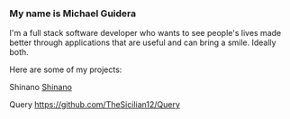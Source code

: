 ### My name is Michael Guidera

I'm a full stack software developer who wants to see people's lives made better through applications that are useful and can bring a smile. Ideally both.

Here are some of my projects:

Shinano <a href="https://github.com/TheSicilian12/capstone" target="_blank">Shinano</a>

Query https://github.com/TheSicilian12/Query

<!--
**TheSicilian12/TheSicilian12** is a ✨ _special_ ✨ repository because its `README.md` (this file) appears on your GitHub profile.

Here are some ideas to get you started:

- 🔭 I’m currently working on ...
- 🌱 I’m currently learning ...
- 👯 I’m looking to collaborate on ...
- 🤔 I’m looking for help with ...
- 💬 Ask me about ...
- 📫 How to reach me: ...
- 😄 Pronouns: ...
- ⚡ Fun fact: ...
-->
